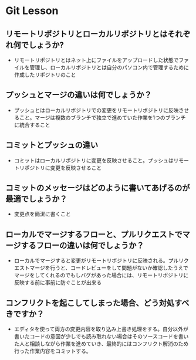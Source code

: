 # Git Lesson

## リモートリポジトリとローカルリポジトリとはそれぞれ何でしょうか?
- リモートリポジトリとはネット上にファイルをアップロードした状態でファイルを管理し、ローカルリポジトリとは自分のパソコン内で管理するために作成したリポジトリのこと



## プッシュとマージの違いは何でしょうか？
- プッシュとはローカルリポジトリでの変更をリモートリポジトリに反映させること。マージは複数のブランチで独立で進めていた作業を1つのブランチに統合すること


## コミットとプッシュの違い
- コミットはローカルリポジトリに変更を反映させること。プッシュはリモートリポジトリに変更を反映させること


## コミットのメッセージはどのように書いてあげるのが最適でしょうか？
- 変更点を簡潔に書くこと


## ローカルでマージするフローと、プルリクエストでマージするフローの違いは何でしょうか？
- ローカルでマージすると変更がリモートリポジトリに反映される。プルリクエストマージを行うと、コードレビューをして問題がないか確認したうえでマージをしてくれるのでもしバグがあった場合には、リモートリポジトリに反映する前に事前に防ぐことが出来る


## コンフリクトを起こしてしまった場合、どう対処すべきですか？
- エディタを使って両方の変更内容を取り込み上書き処理をする。自分以外が書いたコードの意図が少しでも読み取れない場合はそのソースコードを書いた人と相談しながら作業を進めていき、最終的にはコンフリクト解消のため行った作業内容をコミットする。